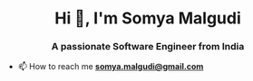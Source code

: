 <h1 align="center">Hi 👋, I'm Somya Malgudi</h1>
<h3 align="center">A passionate Software Engineer from India</h3>

- 📫 How to reach me **somya.malgudi@gmail.com**


